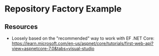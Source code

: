 # Repository Factory Example

## Resources

* Loosely based on the "recommended" way to work with EF .NET Core:
https://learn.microsoft.com/en-us/aspnet/core/tutorials/first-web-api?view=aspnetcore-7.0&tabs=visual-studio